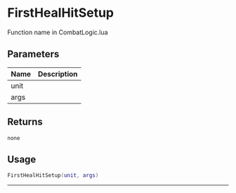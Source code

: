 # FirstHealHitSetup

Function name in CombatLogic.lua

## Parameters

| Name | Description |
| ---- | ----------- |
| unit |             |
| args |             |

## Returns

`none`

## Usage

```lua
FirstHealHitSetup(unit, args)
```

---
